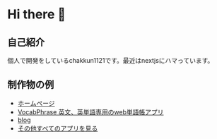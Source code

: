 # Hi there 👋
## 自己紹介
個人で開発をしているchakkun1121です。最近はnextjsにハマっています。

## 制作物の例 
- [ホームページ](https://chakkun1121.github.io/)
- [VocabPhrase 英文、英単語専用のweb単語帳アプリ](https://vocab-phrase.vercel.app/)
- [blog](https://chakkun1121.github.io/blog/)
- [その他すべてのアプリを見る](https://chakkun1121.github.io/tools)
